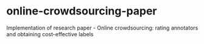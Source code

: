 # online-crowdsourcing-paper

Implementation of research paper - 
Online crowdsourcing: rating annotators and obtaining cost-effective labels
